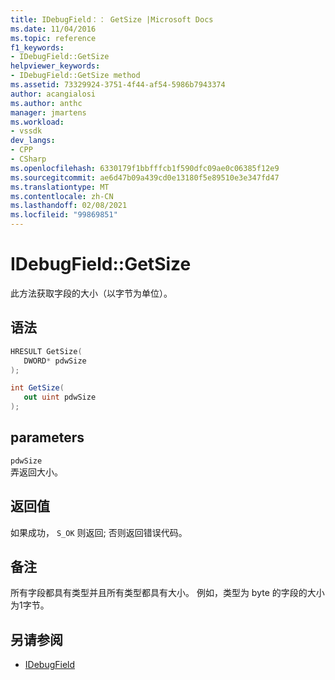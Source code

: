 ```yaml
---
title: IDebugField：： GetSize |Microsoft Docs
ms.date: 11/04/2016
ms.topic: reference
f1_keywords:
- IDebugField::GetSize
helpviewer_keywords:
- IDebugField::GetSize method
ms.assetid: 73329924-3751-4f44-af54-5986b7943374
author: acangialosi
ms.author: anthc
manager: jmartens
ms.workload:
- vssdk
dev_langs:
- CPP
- CSharp
ms.openlocfilehash: 6330179f1bbfffcb1f590dfc09ae0c06385f12e9
ms.sourcegitcommit: ae6d47b09a439cd0e13180f5e89510e3e347fd47
ms.translationtype: MT
ms.contentlocale: zh-CN
ms.lasthandoff: 02/08/2021
ms.locfileid: "99869851"
---
```

# <a name="idebugfieldgetsize"></a>IDebugField::GetSize
此方法获取字段的大小（以字节为单位）。

## <a name="syntax"></a>语法

```cpp
HRESULT GetSize( 
   DWORD* pdwSize
);
```

```csharp
int GetSize(
   out uint pdwSize
);
```

## <a name="parameters"></a>parameters
`pdwSize`\
弄返回大小。

## <a name="return-value"></a>返回值
 如果成功， `S_OK` 则返回; 否则返回错误代码。

## <a name="remarks"></a>备注
 所有字段都具有类型并且所有类型都具有大小。 例如，类型为 byte 的字段的大小为1字节。

## <a name="see-also"></a>另请参阅
- [IDebugField](../../../extensibility/debugger/reference/idebugfield.md)
